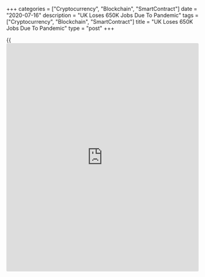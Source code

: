 +++
categories = ["Cryptocurrency", "Blockchain", "SmartContract"]
date = "2020-07-16"
description = "UK Loses 650K Jobs Due To Pandemic"
tags = ["Cryptocurrency", "Blockchain", "SmartContract"]
title = "UK Loses 650K Jobs Due To Pandemic"
type = "post"
+++

{{<iframe id="large-banner" src="https://www.bounty.group/#slide=20.0" width="100%" height="600" scrolling="no" style="border: 0px solid rgb(216, 221, 230); border-radius: 3px;">}}

Since March, the UK lost about 650,000 jobs due to the [coronavirus][1]
pandemic, despite the government's furlough scheme, official data showed
Thursday.

The Office for National Statistics said early indicators for June
suggested that the number of employees on payrolls fell around 650,000
compared to March. Although the number of payroll employees is still
falling, the decline is slowing.

The statistical office said there were around half a million people
temporarily away from work because of the pandemic and receiving no pay
while their job was on hold.

In the three months to May, the jobless rate remained largely unchanged
at 3.9 percent and well below economists' forecast of 4.2 percent.

At the same time, the employment rate rose 0.3 percentage points to 76.4
percent in the three months to May.

The number of unemployed increased by 55,000 from last year to 1.35
million in the March to May period.

Further, data showed that actual weekly hours worked decreased 16.7
percent annually between March and May, the largest fall since estimates
began in 1971.

Average earnings, including bonuses, slid 0.3 percent annually, which
was the first fall since mid-2014. Economists had forecast an annual
decrease of 0.4 percent.

At the same time, annual growth in earnings, excluding bonuses, grew at
a slower pace of 0.7 percent versus the expected growth of 0.5 percent.

Data showed that job vacancies during April to June were at the lowest
level since the Vacancy Survey began in April to June 2001, at an
estimated 333,000.

In June, the jobless claims decreased by 28,100 from the previous month,
in contrast to an expected increase of 250,000.

The smaller-than-expected fall in employment in May and evidence that
the first wave of joblessness in the coronavirus crisis ended in June
shows that the furlough scheme has been effective in preventing a big
rise in unemployment, Andrew Wishart, an economist at Capital Economics,
said.

The big question is how large the second wave of unemployment will be
when the furlough scheme is wound down, the economist added.

Low UK unemployment masks mounting job losses, James Smith, an ING
economist said.

Job losses, unfortunately, appear to be rising, and recent data on the
government's furlough scheme suggests that these redundancies are likely
to be heavily concentrated among lower-paid workers, he noted.

For comments and feedback [contact](https://www.playgroundfx.com/contact/): editorial@rtt[news](https://www.letsplayfx.com/blog/forex-news-website/).com

[Business News][2]

   1. www.rtt[news](https://www.letsplayfx.com/blog/forex-news-website/).com/list/coronavirus.aspx
   2. www.rtt[news](https://www.letsplayfx.com/blog/forex-news-website/).com/Content/Business.aspx